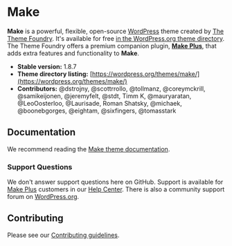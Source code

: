 # Make

**Make** is a powerful, flexible, open-source [WordPress](https://wordpress.org) theme created by [The Theme Foundry](https://thethemefoundry.com). It's available for free [in the WordPress.org theme directory](https://wordpress.org/themes/make/). The Theme Foundry offers a premium companion plugin, **[Make Plus](https://thethemefoundry.com/make/)**, that adds extra features and functionality to **Make**.

* **Stable version:** 1.8.7
* **Theme directory listing:** [https://wordpress.org/themes/make/](https://wordpress.org/themes/make/)
* **Contributors:** @dstrojny, @scottrrollo, @tollmanz, @coreymckrill, @samikeijonen, @jeremyfelt, @stdt, Timm K, @mauryaratan, @LeoOosterloo, @Laurisade, Roman Shatsky, @michaek, @boonebgorges, @eightam, @sixfingers, @tomasstark

## Documentation

We recommend reading the [Make theme documentation](https://thethemefoundry.com/make-help/).

### Support Questions

We don't answer support questions here on GitHub. Support is available for [Make Plus](https://thethemefoundry.com/make-buy/) customers in our [Help Center](https://thethemefoundry.com/support/). There is also a community support forum on [WordPress.org](https://wordpress.org/support/theme/make).

## Contributing

Please see our [Contributing guidelines](CONTRIBUTING.md).
